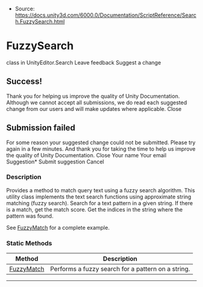 * Source: https://docs.unity3d.com/6000.0/Documentation/ScriptReference/Search.FuzzySearch.html

# FuzzySearch
class in UnityEditor.Search
Leave feedback
Suggest a change
## Success!
Thank you for helping us improve the quality of Unity Documentation. Although we cannot accept all submissions, we do read each suggested change from our users and will make updates where applicable.
Close
## Submission failed
For some reason your suggested change could not be submitted. Please <a>try again</a> in a few minutes. And thank you for taking the time to help us improve the quality of Unity Documentation.
Close
Your name Your email Suggestion* Submit suggestion
Cancel
### Description
Provides a method to match query text using a fuzzy search algorithm.
This utility class implements the text search functions using approximate string matching (fuzzy search). Search for a text pattern in a given string. If there is a match, get the match score. Get the indices in the string where the pattern was found.  
  
See [FuzzyMatch](https://docs.unity3d.com/6000.0/Documentation/ScriptReference/Search.FuzzySearch.FuzzyMatch.html) for a complete example.
### Static Methods
Method | Description  
---|---  
[FuzzyMatch](https://docs.unity3d.com/6000.0/Documentation/ScriptReference/Search.FuzzySearch.FuzzyMatch.html) | Performs a fuzzy search for a pattern on a string.  
* * *
